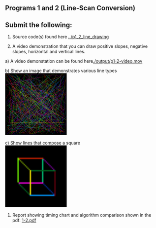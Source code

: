 ## Programs 1 and 2 (Line-Scan Conversion)

## Submit the following: 
1. Source code(s) found here [../p1_2_line_drawing](../p1_2_line_drawing)

2. A video demonstration that you can draw positive slopes, negative slopes, horizontal and vertical lines.  

a) A video demonstation can be found here[./output/p1-2-video.mov](./output/p1-2-video.mov)

b) Show an image that demonstrates various line types\
<img src="./output/ps1-2.png" height="200" width="200">

c) Show lines that compose a square\
<img src="./output/ps1-1-square.png" height="200" width="200">

1. Report showing timing chart and algorithm comparison shown in the pdf: [1-2.pdf](./P1-2_Spain.docx)

